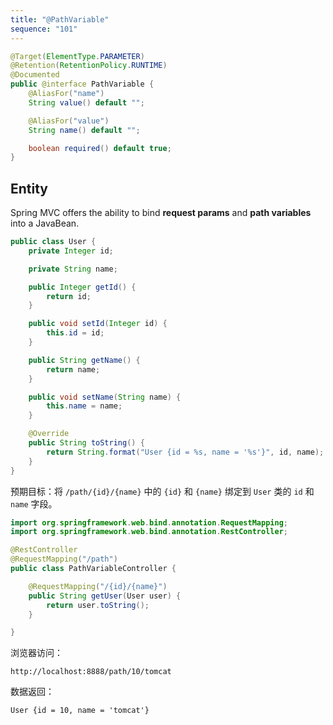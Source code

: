 ```yaml
---
title: "@PathVariable"
sequence: "101"
---
```


```java
@Target(ElementType.PARAMETER)
@Retention(RetentionPolicy.RUNTIME)
@Documented
public @interface PathVariable {
    @AliasFor("name")
    String value() default "";

    @AliasFor("value")
    String name() default "";

    boolean required() default true;
}
```

## Entity

Spring MVC offers the ability to bind **request params** and **path variables** into a JavaBean.

```java
public class User {
    private Integer id;

    private String name;

    public Integer getId() {
        return id;
    }

    public void setId(Integer id) {
        this.id = id;
    }

    public String getName() {
        return name;
    }

    public void setName(String name) {
        this.name = name;
    }

    @Override
    public String toString() {
        return String.format("User {id = %s, name = '%s'}", id, name);
    }
}
```

预期目标：将 `/path/{id}/{name}` 中的 `{id}` 和 `{name}` 绑定到 `User` 类的 `id` 和 `name` 字段。

```java
import org.springframework.web.bind.annotation.RequestMapping;
import org.springframework.web.bind.annotation.RestController;

@RestController
@RequestMapping("/path")
public class PathVariableController {

    @RequestMapping("/{id}/{name}")
    public String getUser(User user) {
        return user.toString();
    }

}
```

浏览器访问：

```text
http://localhost:8888/path/10/tomcat
```

数据返回：

```text
User {id = 10, name = 'tomcat'}
```

